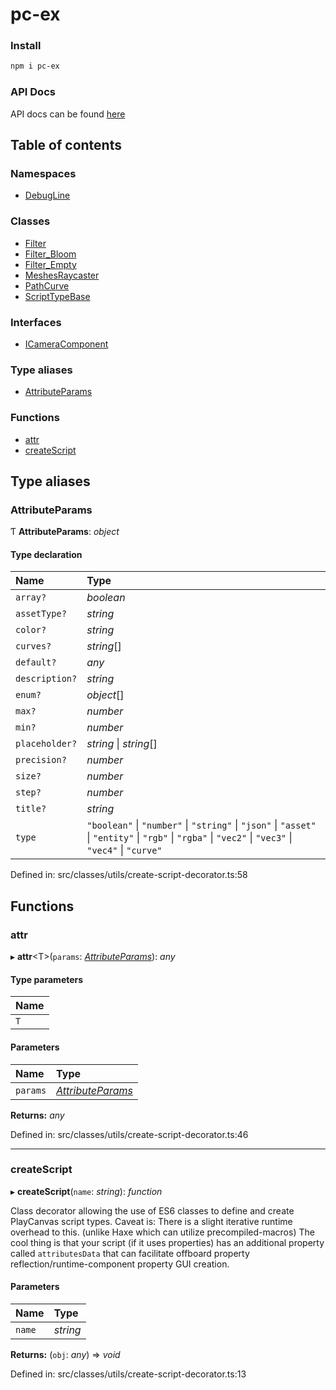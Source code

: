 # pc-ex
### Install

```bash
npm i pc-ex
```

### API Docs

API docs can be found [here](https://thefbplus.github.io/pc-ex/)

## Table of contents

### Namespaces

- [DebugLine](https://github.com/TheFBplus/pc-ex/blob/master/docs/md/modules/debugline.md)

### Classes

- [Filter](https://github.com/TheFBplus/pc-ex/blob/master/docs/md/classes/filter.md)
- [Filter\_Bloom](https://github.com/TheFBplus/pc-ex/blob/master/docs/md/classes/filter_bloom.md)
- [Filter\_Empty](https://github.com/TheFBplus/pc-ex/blob/master/docs/md/classes/filter_empty.md)
- [MeshesRaycaster](https://github.com/TheFBplus/pc-ex/blob/master/docs/md/classes/meshesraycaster.md)
- [PathCurve](https://github.com/TheFBplus/pc-ex/blob/master/docs/md/classes/pathcurve.md)
- [ScriptTypeBase](https://github.com/TheFBplus/pc-ex/blob/master/docs/md/classes/scripttypebase.md)

### Interfaces

- [ICameraComponent](https://github.com/TheFBplus/pc-ex/blob/master/docs/md/interfaces/icameracomponent.md)

### Type aliases

- [AttributeParams](https://thefbplus.github.io/pc-ex/modules.html#attributeparams)

### Functions

- [attr](https://thefbplus.github.io/pc-ex/modules.html#attr)
- [createScript](https://thefbplus.github.io/pc-ex/modules.html#createscript)

## Type aliases

### AttributeParams

Ƭ **AttributeParams**: *object*

#### Type declaration

| Name | Type |
| :------ | :------ |
| `array?` | *boolean* |
| `assetType?` | *string* |
| `color?` | *string* |
| `curves?` | *string*[] |
| `default?` | *any* |
| `description?` | *string* |
| `enum?` | *object*[] |
| `max?` | *number* |
| `min?` | *number* |
| `placeholder?` | *string* \| *string*[] |
| `precision?` | *number* |
| `size?` | *number* |
| `step?` | *number* |
| `title?` | *string* |
| `type` | ``"boolean"`` \| ``"number"`` \| ``"string"`` \| ``"json"`` \| ``"asset"`` \| ``"entity"`` \| ``"rgb"`` \| ``"rgba"`` \| ``"vec2"`` \| ``"vec3"`` \| ``"vec4"`` \| ``"curve"`` |

Defined in: src/classes/utils/create-script-decorator.ts:58

## Functions

### attr

▸ **attr**<T\>(`params`: [*AttributeParams*](https://thefbplus.github.io/pc-ex/modules.html#attributeparams)): *any*

#### Type parameters

| Name |
| :------ |
| `T` |

#### Parameters

| Name | Type |
| :------ | :------ |
| `params` | [*AttributeParams*](https://thefbplus.github.io/pc-ex/modules.html#attributeparams) |

**Returns:** *any*

Defined in: src/classes/utils/create-script-decorator.ts:46

___

### createScript

▸ **createScript**(`name`: *string*): *function*

Class decorator allowing the use of ES6 classes
to define and create PlayCanvas script types.
Caveat is: There is a slight iterative runtime overhead to this. (unlike Haxe which can utilize precompiled-macros)
The cool thing is that your script (if it uses properties) has an additional property called `attributesData` that can facilitate offboard property reflection/runtime-component
property GUI creation.

#### Parameters

| Name | Type |
| :------ | :------ |
| `name` | *string* |

**Returns:** (`obj`: *any*) => *void*

Defined in: src/classes/utils/create-script-decorator.ts:13
